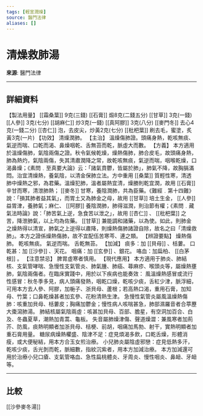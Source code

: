 ```yaml
---
tags: [輕宣潤燥]
source: 醫門法律
aliases: []
---
```


# 清燥救肺湯

**來源**: 醫門法律  

---

## 詳細資料
【製法用量】 [[霜桑葉]] 9克(三錢) [[石膏]] 煅8克(二錢五分) [[甘草]] 3克(一錢) [[人參]] 3克(七分) [[胡麻仁]] 炒3克(一錢) [[真阿膠]] 3克(八分) [[麥門冬]] 去心4克(一錢二分) [[杏仁]] 泡，去皮尖，炒黃2克(七分) [[枇杷葉]] 刷去毛，蜜塗，炙黃3克(一片)
【功效】
清燥潤肺。
【主治】
溫燥傷肺證。頭痛身熱，乾咳無痰、氣逆而喘、口乾而渴、鼻燥咽乾、舌無苔而乾，脈虛大而數。
【方義】
本方適用於溫燥傷肺，氣陰兩傷之證。秋令氣候乾燥，燥熱傷肺，肺合皮毛，故頭痛身熱，肺為熱灼，氣陰兩傷，失其清肅潤降之常，故乾咳無痰，氣逆而喘，咽喉乾燥，口渴鼻燥；《素問﹒至真要大論》云：「諸氣賁鬱，皆屬於肺」，肺氣不降，故胸膈滿悶。治宜清燥熱，養氣陰，以清金保肺立法。方中重用 [[桑葉]] 質輕性寒，清透肺中燥熱之邪，為君藥。溫燥犯肺，溫者屬熱宜清，燥勝則乾宜潤，故用 [[石膏]] 辛甘而寒，清泄肺熱； [[麥冬]] 甘寒，養陰潤肺，共為臣藥。《難經﹒第十四難》說：「損其肺者益其氣」，而胃土又為肺金之母，故用 [[甘草]] 培土生金， [[人參]] 益胃津，養肺氣；麻仁、 [[阿膠]] 養陰潤肺，肺得滋潤，則治節有權；《素問﹒藏氣法時論》說：「肺苦氣上逆，急食苦以泄之」，故用 [[杏仁]] 、 [[枇杷葉]] 之苦，降泄肺氣，以上均為佐藥。 [[甘草]] 兼能調和諸藥，以為使。如此，則肺金之燥熱得以清宣，肺氣之上逆得以肅降，則燥熱傷肺諸證自除，故名之曰「清燥救肺」。本方之證係燥熱傷肺，故不宜配伍苦寒芩、連之類。
【辨證要點】
燥熱傷肺。
乾咳無痰。
氣逆而喘。
舌乾無苔。
【加減】
痰多：加 [[貝母]] 、栝蔞。
口乾甚：加 [[沙參]] 、天花。
咽痛：加 [[玄參]] 、銀花。
咯血：加扁柏、 [[白茅根]] 。
【注意禁忌】
脾胃虛寒者慎用。
【現代應用】
本方適用于肺炎、肺結核、支氣管哮喘、急慢性支氣管炎、肺氣腫、肺癌、蕁麻疹、喉頭炎等，屬燥熱壅肺，氣陰兩傷者。在臨床實踐中，用於以下疾病也能奏效：
風溫燥熱感冒或流行性感冒：秋冬季多見，病人頭痛發熱，咽乾口燥，乾咳少痰，舌紅少津，脈浮細，可用本方去人參、阿膠，加梔子、浙貝母、蘆根；若高熱口渴，重用石膏，加知母、竹葉；口鼻乾燥甚者加玄參、花粉清熱生津。
急慢性氣管炎屬風溫燥熱傷肺：咳重加貝母、栝蔞皮；胸痛加鬱金；慢性病人咳喘甚急，肺部濕羅音者合葶藶大棗瀉肺湯。
肺結核屬氣陰兩虛：咳甚加貝母、百部、膽星，有空洞加百合、白及、冬蟲夏草，潮熱加青蒿、龜板。
失音屬肺燥津傷、聲道燥澀：兼風寒者加荊芥、防風，痰熱明顯者加浙貝母、桔梗、前胡，咽痛加馬勃、射干，實熱明顯者加重石膏用量。
糖尿病燥熱欋盛、陰津不足：症見煩渴多飲，口乾舌燥，形體消瘦，或大便秘結，用本方合玉女煎治療。
小兒肺炎屬陰虛邪戀：症見低熱多汗，乾咳少痰，舌光剝而乾，脈細數，指紋沉紫者，用本方加減治療。
本方加減還可用於治療小兒口瘡、支氣管咯血、急性扁桃體炎、牙周炎、慢性咽炎、鼻衄、牙衄等。

---

## 比較
[[沙參麥冬湯]]
